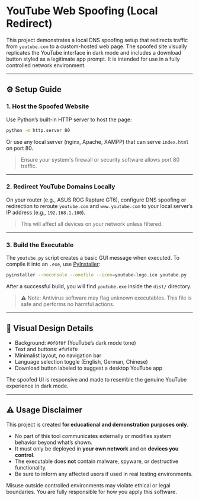 # YouTube Web Spoofing (Local Redirect)

This project demonstrates a local DNS spoofing setup that redirects traffic from `youtube.com` to a custom-hosted web page. The spoofed site visually replicates the YouTube interface in dark mode and includes a download button styled as a legitimate app prompt. It is intended for use in a fully controlled network environment.

---

## ⚙️ Setup Guide

### 1. Host the Spoofed Website

Use Python’s built-in HTTP server to host the page:

```bash
python -m http.server 80
```

Or use any local server (nginx, Apache, XAMPP) that can serve `index.html` on port 80.

> Ensure your system's firewall or security software allows port 80 traffic.

---

### 2. Redirect YouTube Domains Locally

On your router (e.g., ASUS ROG Rapture GT6), configure DNS spoofing or redirection to reroute `youtube.com` and `www.youtube.com` to your local server’s IP address (e.g., `192.168.1.100`).

> This will affect all devices on your network unless filtered.

---

### 3. Build the Executable

The `youtube.py` script creates a basic GUI message when executed. To compile it into an `.exe`, use [PyInstaller](https://pyinstaller.org/):

```bash
pyinstaller --noconsole --onefile --icon=youtube-logo.ico youtube.py
```

After a successful build, you will find `youtube.exe` inside the `dist/` directory.

> ⚠️ Note: Antivirus software may flag unknown executables. This file is safe and performs no harmful actions.

---

## 🎨 Visual Design Details

- Background: `#0f0f0f` (YouTube’s dark mode tone)
- Text and buttons: `#f0f0f0`
- Minimalist layout, no navigation bar
- Language selection toggle (English, German, Chinese)
- Download button labeled to suggest a desktop YouTube app

The spoofed UI is responsive and made to resemble the genuine YouTube experience in dark mode.

---

## ⚠️ Usage Disclaimer

This project is created **for educational and demonstration purposes only**.

- No part of this tool communicates externally or modifies system behavior beyond what’s shown.
- It must only be deployed in **your own network** and on **devices you control**.
- The executable does **not** contain malware, spyware, or destructive functionality.
- Be sure to inform any affected users if used in real testing environments.

Misuse outside controlled environments may violate ethical or legal boundaries. You are fully responsible for how you apply this software.

